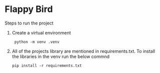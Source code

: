 # Flappy Bird

Steps to run the project

1. Create a virtual environment

    ` python -m venv .venv`

2. All of the projects library are mentioned in requirements.txt. To install the libraries in the venv run the below commnd

    `pip install -r requirements.txt`